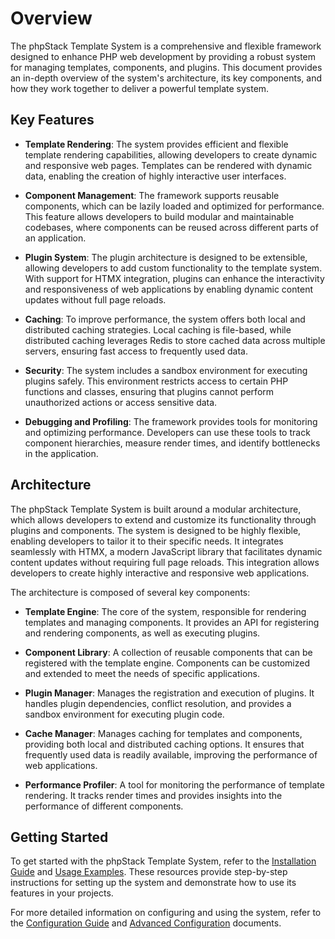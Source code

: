 # Overview

The phpStack Template System is a comprehensive and flexible framework designed to enhance PHP web development by providing a robust system for managing templates, components, and plugins. This document provides an in-depth overview of the system's architecture, its key components, and how they work together to deliver a powerful template system.

## Key Features

- **Template Rendering**: The system provides efficient and flexible template rendering capabilities, allowing developers to create dynamic and responsive web pages. Templates can be rendered with dynamic data, enabling the creation of highly interactive user interfaces.

- **Component Management**: The framework supports reusable components, which can be lazily loaded and optimized for performance. This feature allows developers to build modular and maintainable codebases, where components can be reused across different parts of an application.

- **Plugin System**: The plugin architecture is designed to be extensible, allowing developers to add custom functionality to the template system. With support for HTMX integration, plugins can enhance the interactivity and responsiveness of web applications by enabling dynamic content updates without full page reloads.

- **Caching**: To improve performance, the system offers both local and distributed caching strategies. Local caching is file-based, while distributed caching leverages Redis to store cached data across multiple servers, ensuring fast access to frequently used data.

- **Security**: The system includes a sandbox environment for executing plugins safely. This environment restricts access to certain PHP functions and classes, ensuring that plugins cannot perform unauthorized actions or access sensitive data.

- **Debugging and Profiling**: The framework provides tools for monitoring and optimizing performance. Developers can use these tools to track component hierarchies, measure render times, and identify bottlenecks in the application.

## Architecture

The phpStack Template System is built around a modular architecture, which allows developers to extend and customize its functionality through plugins and components. The system is designed to be highly flexible, enabling developers to tailor it to their specific needs. It integrates seamlessly with HTMX, a modern JavaScript library that facilitates dynamic content updates without requiring full page reloads. This integration allows developers to create highly interactive and responsive web applications.

The architecture is composed of several key components:

- **Template Engine**: The core of the system, responsible for rendering templates and managing components. It provides an API for registering and rendering components, as well as executing plugins.

- **Component Library**: A collection of reusable components that can be registered with the template engine. Components can be customized and extended to meet the needs of specific applications.

- **Plugin Manager**: Manages the registration and execution of plugins. It handles plugin dependencies, conflict resolution, and provides a sandbox environment for executing plugin code.

- **Cache Manager**: Manages caching for templates and components, providing both local and distributed caching options. It ensures that frequently used data is readily available, improving the performance of web applications.

- **Performance Profiler**: A tool for monitoring the performance of template rendering. It tracks render times and provides insights into the performance of different components.

## Getting Started

To get started with the phpStack Template System, refer to the [Installation Guide](Installation.md) and [Usage Examples](UsageExamples.md). These resources provide step-by-step instructions for setting up the system and demonstrate how to use its features in your projects.

For more detailed information on configuring and using the system, refer to the [Configuration Guide](Configuration.md) and [Advanced Configuration](AdvancedConfiguration.md) documents.
